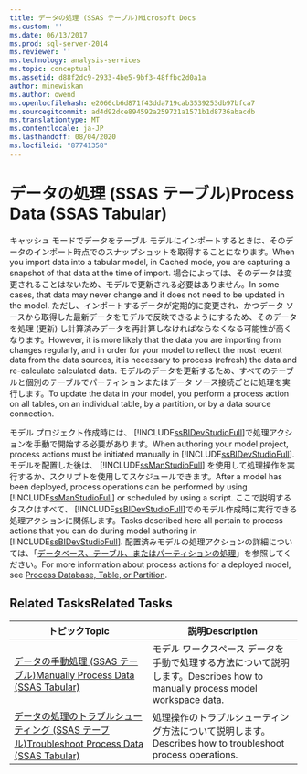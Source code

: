 ```yaml
---
title: データの処理 (SSAS テーブル)Microsoft Docs
ms.custom: ''
ms.date: 06/13/2017
ms.prod: sql-server-2014
ms.reviewer: ''
ms.technology: analysis-services
ms.topic: conceptual
ms.assetid: d88f2dc9-2933-4be5-9bf3-48ffbc2d0a1a
author: minewiskan
ms.author: owend
ms.openlocfilehash: e2066cb6d871f43dda719cab3539253db97bfca7
ms.sourcegitcommit: ad4d92dce894592a259721a1571b1d8736abacdb
ms.translationtype: MT
ms.contentlocale: ja-JP
ms.lasthandoff: 08/04/2020
ms.locfileid: "87741358"
---
```

# <a name="process-data-ssas-tabular"></a><span data-ttu-id="aa353-102">データの処理 (SSAS テーブル)</span><span class="sxs-lookup"><span data-stu-id="aa353-102">Process Data (SSAS Tabular)</span></span>
  <span data-ttu-id="aa353-103">キャッシュ モードでデータをテーブル モデルにインポートするときは、そのデータのインポート時点でのスナップショットを取得することになります。</span><span class="sxs-lookup"><span data-stu-id="aa353-103">When you import data into a tabular model, in Cached mode, you are capturing a snapshot of that data at the time of import.</span></span> <span data-ttu-id="aa353-104">場合によっては、そのデータは変更されることはないため、モデルで更新される必要はありません。</span><span class="sxs-lookup"><span data-stu-id="aa353-104">In some cases, that data may never change and it does not need to be updated in the model.</span></span> <span data-ttu-id="aa353-105">ただし、インポートするデータが定期的に変更され、かつデータ ソースから取得した最新データをモデルで反映できるようにするため、そのデータを処理 (更新) し計算済みデータを再計算しなければならなくなる可能性が高くなります。</span><span class="sxs-lookup"><span data-stu-id="aa353-105">However, it is more likely that the data you are importing from changes regularly, and in order for your model to reflect the most recent data from the data sources, it is necessary to process (refresh) the data and re-calculate calculated data.</span></span> <span data-ttu-id="aa353-106">モデルのデータを更新するため、すべてのテーブルと個別のテーブルでパーティションまたはデータ ソース接続ごとに処理を実行します。</span><span class="sxs-lookup"><span data-stu-id="aa353-106">To update the data in your model, you perform a process action on all tables, on an individual table, by a partition, or by a data source connection.</span></span>  
  
 <span data-ttu-id="aa353-107">モデル プロジェクト作成時には、 [!INCLUDE[ssBIDevStudioFull](../includes/ssbidevstudiofull-md.md)]で処理アクションを手動で開始する必要があります。</span><span class="sxs-lookup"><span data-stu-id="aa353-107">When authoring your model project, process actions must be initiated manually in [!INCLUDE[ssBIDevStudioFull](../includes/ssbidevstudiofull-md.md)].</span></span> <span data-ttu-id="aa353-108">モデルを配置した後は、 [!INCLUDE[ssManStudioFull](../includes/ssmanstudiofull-md.md)] を使用して処理操作を実行するか、スクリプトを使用してスケジュールできます。</span><span class="sxs-lookup"><span data-stu-id="aa353-108">After a model has been deployed, process operations can be performed by using [!INCLUDE[ssManStudioFull](../includes/ssmanstudiofull-md.md)] or scheduled by using a script.</span></span> <span data-ttu-id="aa353-109">ここで説明するタスクはすべて、 [!INCLUDE[ssBIDevStudioFull](../includes/ssbidevstudiofull-md.md)]でのモデル作成時に実行できる処理アクションに関係します。</span><span class="sxs-lookup"><span data-stu-id="aa353-109">Tasks described here all pertain to process actions that you can do during model authoring in [!INCLUDE[ssBIDevStudioFull](../includes/ssbidevstudiofull-md.md)].</span></span> <span data-ttu-id="aa353-110">配置済みモデルの処理アクションの詳細については、「[データベース、テーブル、またはパーティションの処理](tabular-models/process-database-table-or-partition-analysis-services.md)」を参照してください。</span><span class="sxs-lookup"><span data-stu-id="aa353-110">For more information about process actions for a deployed model, see [Process Database, Table, or Partition](tabular-models/process-database-table-or-partition-analysis-services.md).</span></span>  
  
## <a name="related-tasks"></a><span data-ttu-id="aa353-111">Related Tasks</span><span class="sxs-lookup"><span data-stu-id="aa353-111">Related Tasks</span></span>  
  
|<span data-ttu-id="aa353-112">トピック</span><span class="sxs-lookup"><span data-stu-id="aa353-112">Topic</span></span>|<span data-ttu-id="aa353-113">説明</span><span class="sxs-lookup"><span data-stu-id="aa353-113">Description</span></span>|  
|-----------|-----------------|  
|[<span data-ttu-id="aa353-114">データの手動処理 (SSAS テーブル)</span><span class="sxs-lookup"><span data-stu-id="aa353-114">Manually Process Data &#40;SSAS Tabular&#41;</span></span>](manually-process-data-ssas-tabular.md)|<span data-ttu-id="aa353-115">モデル ワークスペース データを手動で処理する方法について説明します。</span><span class="sxs-lookup"><span data-stu-id="aa353-115">Describes how to manually process model workspace data.</span></span>|  
|[<span data-ttu-id="aa353-116">データの処理のトラブルシューティング &#40;SSAS テーブル&#41;</span><span class="sxs-lookup"><span data-stu-id="aa353-116">Troubleshoot Process Data &#40;SSAS Tabular&#41;</span></span>](troubleshoot-process-data-ssas-tabular.md)|<span data-ttu-id="aa353-117">処理操作のトラブルシューティング方法について説明します。</span><span class="sxs-lookup"><span data-stu-id="aa353-117">Describes how to troubleshoot process operations.</span></span>|  
  
  
